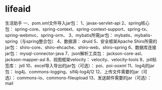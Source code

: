 # lifeaid
生活助手
一、pom.xml文件导入jar包：
	1、javax-servlet-api
	2、spring核心包：
		spring-core、spring-context、spring-context-support、spring-tx、
		spring-webmvc、spring-orm、
	3、mybatis所需jar包：
		mybatis、mybatis-spring（与spring整合包）
	4、数据源：
		druid
	5、安全框架Apache Shiro所需的jar包：
		shiro-core、shiro-ehcache、shiro-web、shiro-spring
	6、数据库连接jar包：
		mysql-connector-java
	7、json解析工具包：
		jackson-core-asl、jackson-mapper-asl
	8、视图框架velocity：
		velocity、velocity-tools
	9、jstl标签库：
		jstl
	10、excel导入导出的jar包（可选）：
		poi、poi-ooxml
	11、log4j的jar包：
		log4j、commons-logging、slf4j-log4j12
	12、上传文件需要的jar（可选）：
		commons-io、commons-fileupload
	13、发送邮件需要的jar（可选）：
		mail
